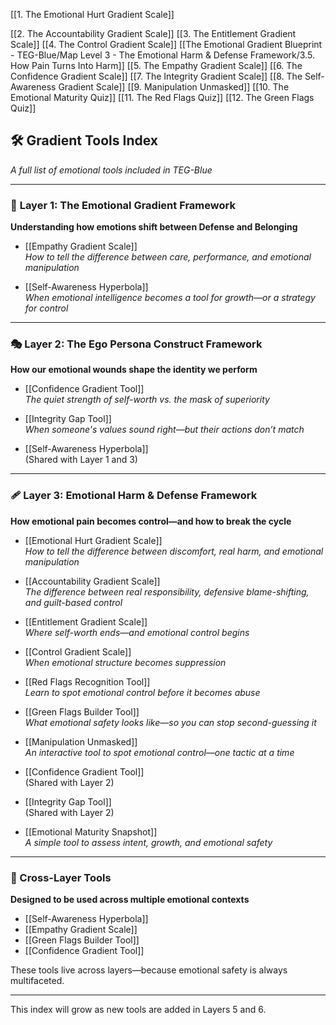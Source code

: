
[[1. The Emotional Hurt Gradient Scale]]

[[2. The Accountability Gradient Scale]]
[[3. The Entitlement Gradient Scale]]
[[4. The Control Gradient Scale]]
[[The Emotional Gradient Blueprint - TEG-Blue/Map Level  3 - The Emotional Harm & Defense Framework/3.5.  How Pain Turns Into Harm]]
[[5. The Empathy Gradient Scale]]
[[6. The Confidence Gradient Scale]]
[[7.  The Integrity Gradient Scale]]
[[8. The Self-Awareness Gradient Scale]]
[[9. Manipulation Unmasked]]
[[10. The Emotional Maturity Quiz]]
[[11. The Red Flags Quiz]]
[[12. The Green Flags Quiz]]

## 🛠️ Gradient Tools Index  
*A full list of emotional tools included in TEG-Blue*

---

### 🌊 **Layer 1: The Emotional Gradient Framework**
**Understanding how emotions shift between Defense and Belonging**

- [[Empathy Gradient Scale]]  
*How to tell the difference between care, performance, and emotional manipulation*

- [[Self-Awareness Hyperbola]]  
*When emotional intelligence becomes a tool for growth—or a strategy for control*

---

### 🎭 **Layer 2: The Ego Persona Construct Framework**
**How our emotional wounds shape the identity we perform**

- [[Confidence Gradient Tool]]  
*The quiet strength of self-worth vs. the mask of superiority*

- [[Integrity Gap Tool]]  
*When someone's values sound right—but their actions don’t match*

- [[Self-Awareness Hyperbola]]  
(Shared with Layer 1 and 3)

---

### 🩹 **Layer 3: Emotional Harm & Defense Framework**
**How emotional pain becomes control—and how to break the cycle**

- [[Emotional Hurt Gradient Scale]]  
*How to tell the difference between discomfort, real harm, and emotional manipulation*

- [[Accountability Gradient Scale]]  
*The difference between real responsibility, defensive blame-shifting, and guilt-based control*

- [[Entitlement Gradient Scale]]  
*Where self-worth ends—and emotional control begins*

- [[Control Gradient Scale]]  
*When emotional structure becomes suppression*

- [[Red Flags Recognition Tool]]  
*Learn to spot emotional control before it becomes abuse*

- [[Green Flags Builder Tool]]  
*What emotional safety looks like—so you can stop second-guessing it*

- [[Manipulation Unmasked]]  
*An interactive tool to spot emotional control—one tactic at a time*

- [[Confidence Gradient Tool]]  
(Shared with Layer 2)

- [[Integrity Gap Tool]]  
(Shared with Layer 2)

- [[Emotional Maturity Snapshot]]  
*A simple tool to assess intent, growth, and emotional safety*

---

### 🧠 Cross-Layer Tools
**Designed to be used across multiple emotional contexts**

- [[Self-Awareness Hyperbola]]  
- [[Empathy Gradient Scale]]  
- [[Green Flags Builder Tool]]  
- [[Confidence Gradient Tool]]

These tools live across layers—because emotional safety is always multifaceted.

---

This index will grow as new tools are added in Layers 5 and 6.
